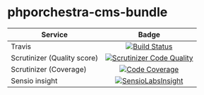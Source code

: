 phporchestra-cms-bundle
=======================


| Service       | Badge         |
| ------------- |:-------------:|
| Travis | [![Build Status](https://magnum.travis-ci.com/itkg/open-orchestra-cms-bundle.svg?token=jFMwikTSYoZgNjR86FGs&branch=master)](https://magnum.travis-ci.com/itkg/open-orchestra-cms-bundle) |
| Scrutinizer (Quality score) | [![Scrutinizer Code Quality](https://scrutinizer-ci.com/g/itkg/phporchestra-cms-bundle/badges/quality-score.png?b=master&s=6f3015343f0b93dcd37f87327931ee7c625d7f6d)](https://scrutinizer-ci.com/g/itkg/phporchestra-cms-bundle/?branch=master) |
| Scrutinizer (Coverage) | [![Code Coverage](https://scrutinizer-ci.com/g/itkg/phporchestra-cms-bundle/badges/coverage.png?b=master&s=66a9c0490bedb3a77fdba5f1c4b1b1bf037687cc)](https://scrutinizer-ci.com/g/itkg/phporchestra-cms-bundle/?branch=master) |
| Sensio insight | [![SensioLabsInsight](https://insight.sensiolabs.com/projects/4f1d43a2-b6b4-431f-84c2-35671c4f62f2/big.png)](https://insight.sensiolabs.com/projects/4f1d43a2-b6b4-431f-84c2-35671c4f62f2) |
